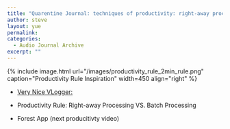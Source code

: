 ```yaml
---
title: "Quarentine Journal: techniques of productivity: right-away processing VS. batch processing"
author: steve
layout: yue
permalink:
categories:
  - Audio Journal Archive
excerpt: ""
---
```


{% include image.html url="/images/productivity_rule_2min_rule.png" caption="Productivity Rule Inspiration" width=450 align="right" %}

- [Very Nice VLogger:](https://www.youtube.com/channel/UCoOae5nYA7VqaXzerajD0lg)

- Productivity Rule: Right-away Processing VS. Batch Processing

- Forest App (next producitivty video)
